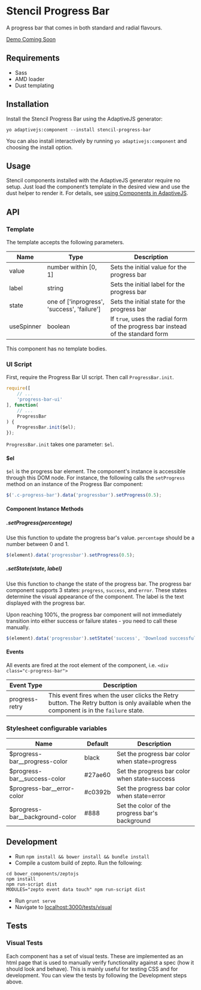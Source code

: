 # Stencil Progress Bar

A progress bar that comes in both standard and radial flavours. 

[Demo Coming Soon](#)



## Requirements

- Sass
- AMD loader
- Dust templating



## Installation

Install the Stencil Progress Bar using the AdaptiveJS generator:
```shell
yo adaptivejs:component --install stencil-progress-bar
```
You can also install interactively by running `yo adaptivejs:component` and choosing the install option.



## Usage

Stencil components installed with the AdaptiveJS generator require no setup. Just load the component’s template in the desired view and use the dust helper to render it. For details, see [using Components in AdaptiveJS](https://github.com/mobify/devcenter-assets/blob/master/mobifydevcenter/v2.0/documentation/Components/Use%20a%20Component.md).



## API

### Template
The template accepts the following parameters.

Name | Type | Description
-----|------|------------
value | number within [0, 1] | Sets the initial value for the progress bar
label | string | Sets the initial label for the progress bar
state | one of ['inprogress', 'success', 'failure'] | Sets the initial state for the progress bar
useSpinner | boolean | If `true`, uses the radial form of the progress bar instead of the standard form

This component has no template bodies.


### UI Script

First, require the Progress Bar UI script. Then call `ProgressBar.init`.

```js
require([
    // ...
    'progress-bar-ui'
], function(
    // ...
    ProgressBar
) {
    ProgressBar.init($el);
});
```

`ProgressBar.init` takes one parameter: `$el`.

#### $el

`$el` is the progress bar element. The component's instance is accessible through this DOM node. For instance, the following calls the `setProgress` method on an instance of the Progress Bar component:

```js
$('.c-progress-bar').data('progressbar').setProgress(0.5);
```


#### Component Instance Methods

##### .setProgress(percentage)

Use this function to update the progress bar's value. `percentage` should be a number between 0 and 1. 

```js
$(element).data('progressbar').setProgress(0.5);
```


##### .setState(state, label)

Use this function to change the state of the progress bar. The progress bar component supports 3 states: `progress`, `success`, and `error`. These states determine the visual appearance of the component. The label is the text displayed with the progress bar.

Upon reaching 100%, the progress bar component will not immediately transition into either success or failure states - you need to call these manually.

```js
$(element).data('progressbar').setState('success', 'Download successful');
```


#### Events

All events are fired at the root element of the component, i.e. `<div class="c-progress-bar">`

Event Type | Description
-----------|------------
progress-retry | This event fires when the user clicks the Retry button. The Retry button is only available when the component is in the `failure` state.


### Stylesheet configurable variables

Name | Default | Description
-----|---------|------------
$progress-bar__progress-color   | black   | Set the progress bar color when state=progress
$progress-bar__success-color    | #27ae60 | Set the progress bar color when state=success
$progress-bar__error-color      | #c0392b | Set the progress bar color when state=error
$progress-bar__background-color | #888    | Set the color of the progress bar's background


## Development

* Run `npm install && bower install && bundle install`
* Compile a custom build of zepto. Run the following:
``` shell
cd bower_components/zeptojs
npm install
npm run-script dist
MODULES="zepto event data touch" npm run-script dist
```
* Run `grunt serve`
* Navigate to [localhost:3000/tests/visual](http://localhost:3000/tests/visual)



## Tests

### Visual Tests
Each component has a set of visual tests. These are implemented as an html page that is used to manually verify functionality against a spec (how it should look and behave). This is mainly useful for testing CSS and for development. You can view the tests by following the Development steps above.
